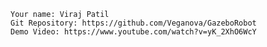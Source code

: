     Your name: Viraj Patil
    Git Repository: https://github.com/Veganova/GazeboRobot  
    Demo Video: https://www.youtube.com/watch?v=yK_2XhO6WcY
  


